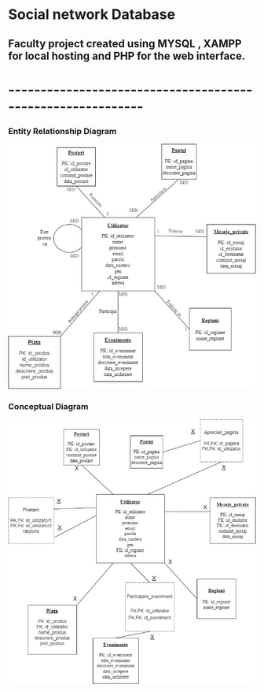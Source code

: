# Social network Database

## Faculty project created using MYSQL , XAMPP for local hosting and PHP for the web interface.

# -----------------------------------------------------------
### Entity Relationship Diagram 

![Screenshot](https://github.com/FilipRazvan/Database-Project-web-interface/blob/master/Diagrama%20Er%20FINAL.jpg)



### Conceptual Diagram


![Screenshot](https://github.com/FilipRazvan/Database-Project-web-interface/blob/master/Diagrama%20Conceptuala%20FINAL%20v2.jpg)

